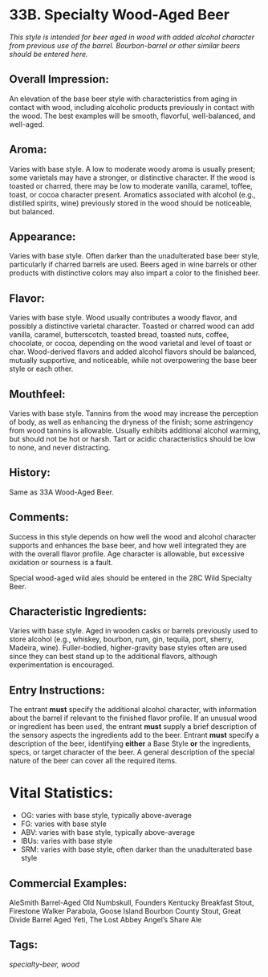 # 33B. Specialty Wood-Aged Beer

_This style is intended for beer aged in wood with added alcohol character from previous use of the barrel. Bourbon-barrel or other similar beers should be entered here._

## Overall Impression: 

An elevation of the base beer style with characteristics from aging in contact with wood, including alcoholic products previously in contact with the wood. The best examples will be smooth, flavorful, well-balanced, and well-aged.

## Aroma: 

Varies with base style. A low to moderate woody aroma is usually present; some varietals may have a stronger, or distinctive character. If the wood is toasted or charred, there may be low to moderate vanilla, caramel, toffee, toast, or cocoa character present. Aromatics associated with alcohol (e.g., distilled spirits, wine) previously stored in the wood should be noticeable, but balanced.

## Appearance: 

Varies with base style. Often darker than the unadulterated base beer style, particularly if charred barrels are used. Beers aged in wine barrels or other products with distinctive colors may also impart a color to the finished beer.

## Flavor: 

Varies with base style. Wood usually contributes a woody flavor, and possibly a distinctive varietal character. Toasted or charred wood can add vanilla, caramel, butterscotch, toasted bread, toasted nuts, coffee, chocolate, or cocoa, depending on the wood varietal and level of toast or char. Wood-derived flavors and added alcohol flavors should be balanced, mutually supportive, and noticeable, while not overpowering the base beer style or each other. 

## Mouthfeel: 

Varies with base style. Tannins from the wood may increase the perception of body, as well as enhancing the dryness of the finish; some astringency from wood tannins is allowable. Usually exhibits additional alcohol warming, but should not be hot or harsh. Tart or acidic characteristics should be low to none, and never distracting.

## History: 

Same as 33A Wood-Aged Beer.

## Comments: 

Success in this style depends on how well the wood and alcohol character supports and enhances the base beer, and how well integrated they are with the overall flavor profile. Age character is allowable, but excessive oxidation or sourness is a fault.

Special wood-aged wild ales should be entered in the 28C Wild Specialty Beer.

## Characteristic Ingredients: 

Varies with base style. Aged in wooden casks or barrels previously used to store alcohol (e.g., whiskey, bourbon, rum, gin, tequila, port, sherry, Madeira, wine). Fuller-bodied, higher-gravity base styles often are used since they can best stand up to the additional flavors, although experimentation is encouraged.

## Entry Instructions: 

The entrant **must** specify the additional alcohol character, with information about the barrel if relevant to the finished flavor profile. If an unusual wood or ingredient has been used, the entrant **must** supply a brief description of the sensory aspects the ingredients add to the beer. Entrant **must** specify a description of the beer, identifying **either** a Base Style **or** the ingredients, specs, or target character of the beer. A general description of the special nature of the beer can cover all the required items.

# Vital Statistics:

- OG:	varies with base style, typically above-average
- FG:	varies with base style 
- ABV:	varies with base style, typically above-average
- IBUs:	varies with base style 
- SRM:	varies with base style, often darker than the unadulterated base style

## Commercial Examples: 

AleSmith Barrel-Aged Old Numbskull, Founders Kentucky Breakfast Stout, Firestone Walker Parabola, Goose Island Bourbon County Stout, Great Divide Barrel Aged Yeti, The Lost Abbey Angel’s Share Ale

## Tags: 

_specialty-beer, wood_
